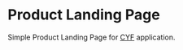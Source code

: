# Product Landing Page

Simple Product Landing Page for [CYF](https://codeyourfuture.io/) application.
